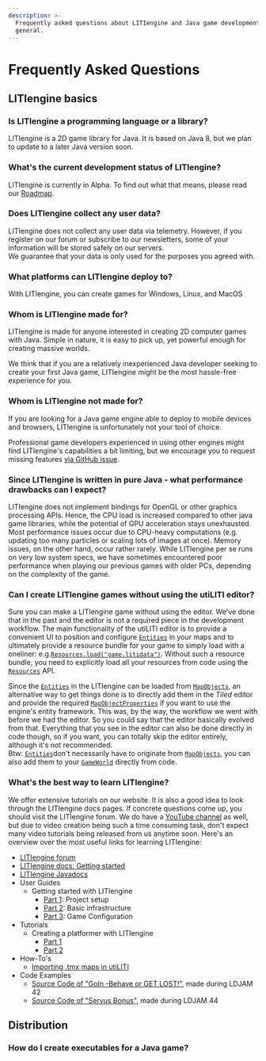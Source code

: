 ```yaml
---
description: >-
  Frequently asked questions about LITIengine and Java game development in
  general.
---
```


# Frequently Asked Questions

## LITIengine basics

### Is LITIengine a programming language or a library?

LITIengine is a 2D game library for Java. It is based on Java 8, but we plan to update to a later Java version soon.

### What's the current development status of LITIengine?

LITIengine is currently in Alpha. To find out what that means, please read our [Roadmap](../roadmap.md).

### Does LITIengine collect any user data?

LITIengine does not collect any user data via telemetry. However, if you register on our forum or subscribe to our newsletters, some of your information will be stored safely on our servers.  
We guarantee that your data is only used for the purposes you agreed with.

### What platforms can LITIengine deploy to?

With LITIengine, you can create games for Windows, Linux, and MacOS

### Whom is LITIengine made for?

LITIengine is made for anyone interested in creating 2D computer games with Java. Simple in nature, it is easy to pick up, yet powerful enough for creating massive worlds.

We think that if you are a relatively inexperienced Java developer seeking to create your first Java game, LITIengine might be the most hassle-free experience for you.

### Whom is LITIengine not made for?

If you are looking for a Java game engine able to deploy to mobile devices and browsers, LITIengine is unfortunately not your tool of choice.

Professional game developers experienced in using other engines might find LITIengine's capabilities a bit limiting, but we encourage you to request missing features [via GitHub issue](https://github.com/gurkenlabs/litiengine/issues).

### Since LITIengine is written in pure Java - what performance drawbacks can I expect?

LITIengine does not implement bindings for OpenGL or other graphics processing APIs. Hence, the CPU load is increased compared to other java game libraries, while the potential of GPU acceleration stays unexhausted. Most performance issues occur due to CPU-heavy computations \(e.g. updating too many particles or scaling lots of images at once\). Memory issues, on the other hand, occur rather rarely. While LITIengine per se runs on very low system specs, we have sometimes encountered poor performance when playing our previous games with older PCs, depending on the complexity of the game.

### Can I create LITIengine games without using the utiLITI editor?

Sure you can make a LITIengine game without using the editor. We've done that in the past and the editor is not a required piece in the development workflow. The main functionality of the utiLITI editor is to provide a convenient UI to position and configure [`Entities`](https://app.gitbook.com/@gurkenlabs/s/litiengine/~/drafts/-Lt4NljB3cbQX4NxqU4K/basics/entity-framework) in your maps and to ultimately provide a resource bundle for your game to simply load with a oneliner: e.g.[`Resources.load("game.litidata")`](https://www.javadoc.io/static/de.gurkenlabs/litiengine/0.4.19/de/gurkenlabs/litiengine/resources/Resources.html#load-java.net.URL-). Without such a resource bundle, you need to explicitly load all your resources from code using the [`Resources`](https://app.gitbook.com/@gurkenlabs/s/litiengine/~/drafts/-Lt4NljB3cbQX4NxqU4K/basics/resource-management) API.

Since the [`Entities`](https://app.gitbook.com/@gurkenlabs/s/litiengine/~/drafts/-Lt4NljB3cbQX4NxqU4K/basics/entity-framework) in the LITIengine can be loaded from [`MapObjects`](https://app.gitbook.com/@gurkenlabs/s/litiengine/~/drafts/-Lt4NljB3cbQX4NxqU4K/basics/manage-maps/map-objects), an alternative way to get things done is to directly add them in the _Tiled_ editor and provide the required [`MapObjectProperties`](https://www.javadoc.io/static/de.gurkenlabs/litiengine/0.4.19/de/gurkenlabs/litiengine/environment/tilemap/MapObjectProperty.html) if you want to use the engine's entity framework. This was, by the way, the workflow we went with before we had the editor. So you could say that the editor basically evolved from that. Everything that you see in the editor can also be done directly in code though, so if you want, you can totally skip the editor entirely, although it's not recommended.  
Btw: [`Entities`](https://app.gitbook.com/@gurkenlabs/s/litiengine/~/drafts/-Lt4NljB3cbQX4NxqU4K/basics/entity-framework)don't necessarily have to originate from [`MapObjects`](https://app.gitbook.com/@gurkenlabs/s/litiengine/~/drafts/-Lt4NljB3cbQX4NxqU4K/basics/manage-maps/map-objects), you can also add them to your [`GameWorld`](https://app.gitbook.com/@gurkenlabs/s/litiengine/~/drafts/-Lt4NljB3cbQX4NxqU4K/basics/game-api/game-world) directly from code.

### What's the best way to learn LITIengine?

We offer extensive tutorials on our website. It is also a good idea to look through the LITIengine docs pages. If concrete questions come up, you should visit the LITIengine forum. We do have a [YouTube channel](https://www.youtube.com/channel/UCN7-9zYTxip_Hl1LvCQ8RBA) as well, but due to video creation being such a time consuming task, don't expect many video tutorials being released from us anytime soon. Here's an overview over the most useful links for learning LITIengine:

* [LITIengine forum](https://forum.litiengine.com/)
* [LITIengine docs: Getting started](https://app.gitbook.com/@gurkenlabs/s/litiengine/~/drafts/-Lt4NljB3cbQX4NxqU4K/basics/getting-started)
* [LITIengine Javadocs](https://www.javadoc.io/doc/de.gurkenlabs/litiengine/latest/index.html)
* User Guides
  * Getting started with LITIengine
    * [Part 1](https://litiengine.com/getting-started-setup-the-game-project/): Project setup
    * [Part 2](https://litiengine.com/getting-started-learning-the-basics/): Basic infrastructure
    * [Part 3](https://litiengine.com/getting-started-configuring-the-game/): Game Configuration
* Tutorials
  * Creating a platformer with LITIengine
    * [Part 1](https://litiengine.com/creating-a-platformer-1/)
    * [Part 2](https://litiengine.com/creating-a-platformer-2/)
* How-To's
  * [Importing .tmx maps in utiLITI](https://www.youtube.com/watch?v=RR3QxOhV8hM&t=1s)
* Code Examples
  * [Source Code of "GoIn -Behave or GET LOST!"](https://github.com/gurkenlabs/litiengine-ldjam42), made during LDJAM 42
  * [Source Code of "Servus Bonus"](https://github.com/gurkenlabs/litiengine-ldjam44), made during LDJAM 44

## Distribution

### How do I create executables for a Java game?

